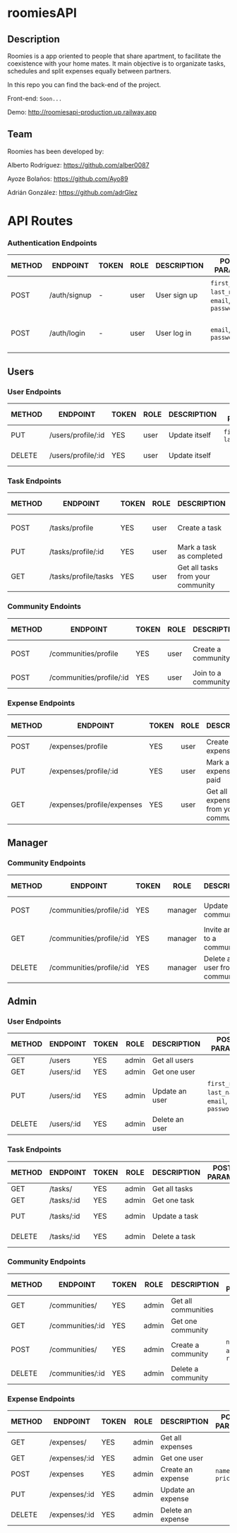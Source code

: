 # roomiesAPI

## Description

Roomies is a app oriented to people that share apartment, to facilitate the coexistence with your home mates. It main objective is to organizate tasks, schedules and split expenses equally between partners.

In this repo you can find the back-end of the project.

Front-end: `Soon...`

Demo: http://roomiesapi-production.up.railway.app

## Team

Roomies has been developed by:

Alberto Rodríguez: https://github.com/alber0087

Ayoze Bolaños: https://github.com/Ayo89

Adrián González: https://github.com/adrGlez

# API Routes

### Authentication Endpoints

| METHOD        | ENDPOINT      | TOKEN  | ROLE  | DESCRIPTION   | POST PARAMS                                     | RETURNS                                |
| ------------- | ------------- | ------ | ----- | ------------- | ----------------------------------------------- | -------------------------------------- |
| POST          | /auth/signup  | -      | user  | User sign up  | `first_name`, `last_name`, `email`, `password`  | { msg: string, token: token }          |
| POST          | /auth/login   | -      | user  | User log in   | `email`, `password`                             | { msg: string, token: token }          |


## Users
### User Endpoints

| METHOD        | ENDPOINT                 | TOKEN  | ROLE  | DESCRIPTION    | POST PARAMS               | RETURNS          |
| ------------- | ------------------------ | ------ | ----- | -------------- | ------------------------- | ---------------- |
| PUT           | /users/profile/:id       | YES    | user  | Update itself  | `first_name`, `last_name` | 'User updated'   |
| DELETE        | /users/profile/:id       | YES    | user  | Update itself  |                           | 'User deleted'   |

### Task Endpoints

| METHOD        | ENDPOINT                        | TOKEN  | ROLE  | DESCRIPTION                         | POST PARAMS               | RETURNS              |
| ------------- | ------------------------------- | ------ | ----- | ----------------------------------- | ------------------------- | -------------------- |
| POST          | /tasks/profile                  | YES    | user  | Create a task                       | `name`, `date`, `status`  | 'Task created'       |
| PUT           | /tasks/profile/:id              | YES    | user  | Mark a task as completed            |                           | 'Task completed'     |
| GET           | /tasks/profile/tasks            | YES    | user  | Get all tasks from your community   |                           | {tasks}              |

### Community Endoints

| METHOD        | ENDPOINT                        | TOKEN  | ROLE  | DESCRIPTION         | POST PARAMS                | RETURNS            |
| ------------- | ------------------------------- | ------ | ----- | ------------------- | -------------------------- | ------------------ |
| POST          | /communities/profile            | YES    | user  | Create a community  | `name`, `address`, `rooms` | 'Task created'     |
| POST          | /communities/profile/:id        | YES    | user  | Join to a community |                            | 'User joined'      |

### Expense Endpoints

| METHOD        | ENDPOINT                        | TOKEN  | ROLE  | DESCRIPTION                           | POST PARAMS      | RETURNS            |
| ------------- | ------------------------------- | ------ | ----- | ------------------------------------- | ---------------- | ------------------ |
| POST          | /expenses/profile               | YES    | user  | Create a expense                      | `name`, `price`  | 'Expense created'  |
| PUT           | /expenses/profile/:id           | YES    | user  | Mark an expense as paid               |                  | 'Expense paid'     |
| GET           | /expenses/profile/expenses      | YES    | user  | Get all expenses from your community  |                  | {expenses}         |


## Manager
### Community Endpoints

| METHOD        | ENDPOINT                     | TOKEN  | ROLE     | DESCRIPTION                      | POST PARAMS                 | RETURNS              |
| ------------- | ---------------------------- | ------ | -------- | -------------------------------- | --------------------------- | -------------------- |
| POST          | /communities/profile/:id     | YES    | manager  | Update a community               | `name`, `address`, `rooms`  | 'Community updated'  |
| GET           | /communities/profile/:id     | YES    | manager  | Invite an user to a community    |                             | 'User invited'       |
| DELETE        | /communities/profile/:id     | YES    | manager  | Delete an user from a community  |                             | 'User deleted'       |


## Admin
### User Endpoints

| METHOD        | ENDPOINT        | TOKEN  | ROLE     | DESCRIPTION       | POST PARAMS                                     | RETURNS              |
| ------------- | --------------- | ------ | -------- | ----------------- | ----------------------------------------------- | -------------------- |
| GET           | /users          | YES    | admin    | Get all users     |                                                 | {users}              |
| GET           | /users/:id      | YES    | admin    | Get one user      |                                                 | {user}               |
| PUT           | /users/:id      | YES    | admin    | Update an user    | `first_name`, `last_name`, `email`, `password`  | 'User updated'       |
| DELETE        | /users/:id      | YES    | admin    | Delete an user    |                                                 | 'User deleted'       |

### Task Endpoints

| METHOD        | ENDPOINT           | TOKEN  | ROLE     | DESCRIPTION           | POST PARAMS         | RETURNS              |
| ------------- | ------------------ | ------ | -------- | --------------------- | ------------------- | -------------------- |
| GET           | /tasks/            | YES    | admin    | Get all tasks         |                     | {tasks}              |
| GET           | /tasks/:id         | YES    | admin    | Get one task          |                     | {task}               |
| PUT           | /tasks/:id         | YES    | admin    | Update a task         |                     | 'Task updated'       |
| DELETE        | /tasks/:id         | YES    | admin    | Delete a task         |                     | 'Task deleted'       |

### Community Endpoints

| METHOD        | ENDPOINT           | TOKEN  | ROLE     | DESCRIPTION           | POST PARAMS                  | RETURNS              |
| ------------- | ------------------ | ------ | -------- | --------------------- | ---------------------------- | -------------------- |
| GET           | /communities/      | YES    | admin    | Get all communities   |                              | {communities}        |
| GET           | /communities/:id   | YES    | admin    | Get one community     |                              | {community}          |
| POST          | /communities/      | YES    | admin    | Create a community    | `name`, `address`, `rooms`   | 'Community created'  |
| DELETE        | /communities/:id   | YES    | admin    | Delete a community    |                              | 'Community deleted'  |

### Expense Endpoints

| METHOD        | ENDPOINT           | TOKEN  | ROLE     | DESCRIPTION           | POST PARAMS         | RETURNS              |
| ------------- | ------------------ | ------ | -------- | --------------------- | ------------------- | -------------------- |
| GET           | /expenses/         | YES    | admin    | Get all expenses      |                     | {expenses}           |
| GET           | /expenses/:id      | YES    | admin    | Get one user          |                     | {expense}            |
| POST          | /expenses          | YES    | admin    | Create an expense     | `name`, `price`     | 'Expense created'    |
| PUT           | /expenses/:id      | YES    | admin    | Update an expense     |                     | 'Expense updated'    |
| DELETE        | /expenses/:id      | YES    | admin    | Delete an expense     |                     | 'Expense deleted'    |
